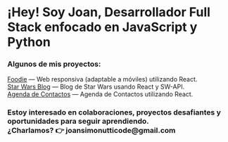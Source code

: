 <!-- 🌌 Joan Simonutti's GitHub README -->

<!-- Decoración opcional tipo ASCII -->
<!-- Podés agregar emojis, arte ASCII o dejarlo minimalista -->
<!--<img src="https://camo.githubusercontent.com/525201e24fcf0d7d87f167b8f972bf33242f0588d8bb426b7df5e2911bcc609a/68747470733a2f2f7777772e616e696d61746564696d616765732e6f72672f646174612f6d656469612f3536322f616e696d617465642d6c696e652d696d6167652d303138342e676966" alt="Barra" width="100%" /> -->

<!--<img src="https://user-images.githubusercontent.com/74038190/212257468-1e9a91f1-b626-4baa-b15d-5c385dfa7ed2.gif" alt="github" width="42"/> <img src="https://user-images.githubusercontent.com/74038190/212284158-e840e285-664b-44d7-b79b-e264b5e54825.gif" alt="pacman" width="58%"/> <img src="https://user-images.githubusercontent.com/74038190/212257454-16e3712e-945a-4ca2-b238-408ad0bf87e6.gif" alt="JS" width="42"/> <img src="https://user-images.githubusercontent.com/74038190/212257472-08e52665-c503-4bd9-aa20-f5a4dae769b5.gif" alt="python" width="42"/> -->
 
<p align="center">
  <h1>¡Hey! Soy Joan, Desarrollador Full Stack enfocado en JavaScript y Python</h1>

 <!-- <strong>
    JavaScript · TypeScript · React · Node.js · HTML · CSS · Bootstrap <br/>
    Python · Flask · Django · SQL · SQLAlchemy · APIs REST · Postman · Jest · Git · GitHub
  </strong> -->
</p>

<p align="center">
  <h3>Algunos de mis proyectos:</h3>

  <a href="https://page-01-navy.vercel.app/">Foodie</a> — Web responsiva (adaptable a móviles) utilizando React.<br/>
  <a href="https://star-wars-blog-navy.vercel.app/">Star Wars Blog</a> — Blog de Star Wars usando React y SW-API.<br/>
  <a href="https://agenda-de-contactos-seven.vercel.app/">Agenda de Contactos</a> — Agenda de Contactos utilizando React.
  <!-- <a href="https://pizzagram-mauve.vercel.app/">🍕 Pizzagram</a> — HTML y CSS puro, sin utilizar JavaScript ni frameworks. -->
</p>

<p align="center">
 <h3> Estoy interesado en colaboraciones, proyectos desafiantes y oportunidades para seguir aprendiendo.<br/>
  ¿Charlamos? 👉 <strong>joansimonutticode@gmail.com</strong> </h3>
</p>



<!--<img src="https://camo.githubusercontent.com/525201e24fcf0d7d87f167b8f972bf33242f0588d8bb426b7df5e2911bcc609a/68747470733a2f2f7777772e616e696d61746564696d616765732e6f72672f646174612f6d656469612f3536322f616e696d617465642d6c696e652d696d6167652d303138342e676966" alt="Barra" width="100%" 


![MarioDev](https://user-images.githubusercontent.com/74038190/225813708-98b745f2-7d22-48cf-9150-083f1b00d6c9.gif)

<img src="https://camo.githubusercontent.com/525201e24fcf0d7d87f167b8f972bf33242f0588d8bb426b7df5e2911bcc609a/68747470733a2f2f7777772e616e696d61746564696d616765732e6f72672f646174612f6d656469612f3536322f616e696d617465642d6c696e652d696d6167652d303138342e676966" alt="Barra" width="100%" />/>-->
<!--![Trabajando duro]()-->
<!--![Trabajando duro]()-->
<!--!![Trabajando duro](https://media1.giphy.com/media/v1.Y2lkPTc5MGI3NjExem9mZm9rYzNnaGNjcDQxeG1weWc4MHhmcGwweWZhNTY1NzA4bW5oaSZlcD12MV9pbnRlcm5hbF9naWZfYnlfaWQmY3Q9Zw/UPNV6BECISuMo/giphy.gif)-->
<!--![Trabajando duro](https://media2.giphy.com/media/v1.Y2lkPTc5MGI3NjExcDN1Y2VkendzYzFtYmxjcXNrdWdlZWRyaG80dmt2bjczNzNpN28xNiZlcD12MV9pbnRlcm5hbF9naWZfYnlfaWQmY3Q9Zw/78XCFBGOlS6keY1Bil/giphy.gif)-->
<!--![Trabajando duro](https://media1.giphy.com/media/v1.Y2lkPTc5MGI3NjExcmRydHlla241Y2o1YWYyem04MHY1b3Q2aTJ0OG5qcDhmZHg1M3ZmcSZlcD12MV9pbnRlcm5hbF9naWZfYnlfaWQmY3Q9Zw/487L0pNZKONFN01oHO/giphy.gif)-->
<!-- Este es un comentario en Markdown -->
